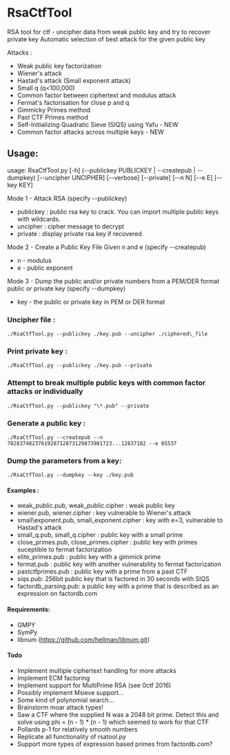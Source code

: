 # RsaCtfTool
RSA tool for ctf - uncipher data from weak public key and try to recover private key
Automatic selection of best attack for the given public key

Attacks :
 - Weak public key factorization
 - Wiener's attack
 - Hastad's attack (Small exponent attack)
 - Small q (q<100,000)
 - Common factor between ciphertext and modulus attack
 - Fermat's factorisation for close p and q
 - Gimmicky Primes method
 - Past CTF Primes method
 - Self-Initializing Quadratic Sieve (SIQS) using Yafu - NEW
 - Common factor attacks across multiple keys - NEW

## Usage:
usage: RsaCtfTool.py [-h] \(--publickey PUBLICKEY | --createpub | --dumpkey\)
                         [--uncipher UNCIPHER] [--verbose] [--private] [--n N]
                         [--e E] [--key KEY]

Mode 1 - Attack RSA (specify --publickey)
 - publickey : public rsa key to crack. You can import multiple public keys with wildcards.
 - uncipher : cipher message to decrypt
 - private : display private rsa key if recovered

Mode 2 - Create a Public Key File Given n and e (specify --createpub)
 - n - modulus
 - e - public exponent

Mode 3 - Dump the public and/or private numbers from a PEM/DER format public or private key (specify --dumpkey)
 - key - the public or private key in PEM or DER format

### Uncipher file :
`./RsaCtfTool.py --publickey ./key.pub --uncipher ./ciphered\_file`

### Print private key :
`./RsaCtfTool.py --publickey ./key.pub --private`

### Attempt to break multiple public keys with common factor attacks or individually
`./RsaCtfTool.py --publickey "\*.pub" --private`

### Generate a public key :
`./RsaCtfTool.py --createpub --n 7828374823761928712873129873981723...12837182 --e 65537`

### Dump the parameters from a key:
`./RsaCtfTool.py --dumpkey --key ./key.pub`

#### Examples :
 - weak\_public.pub, weak\_public.cipher : weak public key
 - wiener.pub, wiener.cipher : key vulnerable to Wiener's attack
 - small\exponent.pub, small\_exponent.cipher : key with e=3, vulnerable to Hastad's attack
 - small\_q.pub, small\_q.cipher : public key with a small prime
 - close\_primes.pub, close\_primes.cipher : public key with primes suceptible to fermat factorization
 - elite\_primes.pub : public key with a gimmick prime
 - fermat.pub : public key with another vulnerability to fermat factorization
 - pastctfprimes.pub : public key with a prime from a past CTF
 - siqs.pub: 256bit public key that is factored in 30 seconds with SIQS
 - factordb_parsing.pub: a public key with a prime that is described as an expression on factordb.com

#### Requirements:
 - GMPY
 - SymPy
 - libnum (https://github.com/hellman/libnum.git)

#### Todo
 - Implement multiple ciphertext handling for more attacks
 - Implement ECM factoring
 - Implement support for MultiPrime RSA (see 0ctf 2016)
 - Possibly implement Msieve support...
 - Some kind of polynomial search...
 - Brainstorm moar attack types!
 - Saw a CTF where the supplied N was a 2048 bit prime. Detect this and solve using phi = (n - 1) * (n - 1) which seemed to work for that CTF
 - Pollards p-1 for relatively smooth numbers
 - Replicate all functionality of rsatool.py
 - Support more types of expression based primes from factordb.com?
